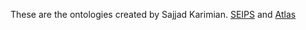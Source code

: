 These are the ontologies created by Sajjad Karimian.
[SEIPS](https://ontology/seips) and [Atlas](https://sjka.site/ontology/atlas)

